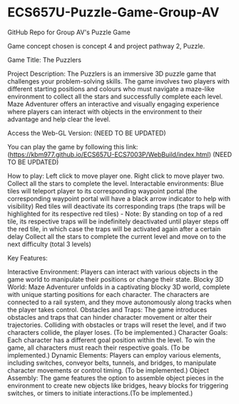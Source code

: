 # ECS657U-Puzzle-Game-Group-AV
GitHub Repo for Group AV's Puzzle Game


Game concept chosen is concept 4 and project pathway 2, Puzzle.

Game Title: The Puzzlers

Project Description: The Puzzlers is an immersive 3D puzzle game that challenges your problem-solving skills. The game involves two players with different starting positions and colours who must navigate a maze-like environment to collect all the stars and successfully complete each level. Maze Adventurer offers an interactive and visually engaging experience where players can interact with objects in the environment to their advantage and help clear the level.

Access the Web-GL Version: (NEED TO BE UPDATED)

You can play the game by following this link: (https://kbm977.github.io/ECS657U-ECS7003P/WebBuild/index.html) (NEED TO BE UPDATED)

How to play: Left click to move player one. Right click to move player two. Collect all the stars to complete the level. 
Interactable environments:
Blue tiles will teleport player to its corresponding waypoint portal (the corresponding waypoint portal will have a black arrow indicator to help with visibility)
Red tiles will deactivate its corresponding traps (the traps will be highlighted for its respective red tiles) - Note: By standing on top of a red tile, its respective traps will be indefinitely deactivated until player steps off the red tile, in which case the traps will be activated again after a certain delay
Collect all the stars to complete the current level and move on to the next difficulty (total 3 levels)

Key Features:

Interactive Environment: Players can interact with various objects in the game world to manipulate their positions or change their state. Blocky 3D World: Maze Adventurer unfolds in a captivating blocky 3D world, complete with unique starting positions for each character. The characters are connected to a rail system, and they move autonomously along tracks when the player takes control. Obstacles and Traps: The game introduces obstacles and traps that can hinder character movement or alter their trajectories. Colliding with obstacles or traps will reset the level, and if two characters collide, the player loses. (To be implemented.) Character Goals: Each character has a different goal position within the level. To win the game, all characters must reach their respective goals. (To be implemented.) Dynamic Elements: Players can employ various elements, including switches, conveyor belts, tunnels, and bridges, to manipulate character movements or control timing. (To be implemented.) Object Assembly: The game features the option to assemble object pieces in the environment to create new objects like bridges, heavy blocks for triggering switches, or timers to initiate interactions.(To be implemented.)
